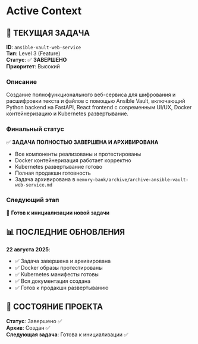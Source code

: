 # Active Context

## 🎯 **ТЕКУЩАЯ ЗАДАЧА**

**ID**: `ansible-vault-web-service`  
**Тип**: Level 3 (Feature)  
**Статус**: ✅ **ЗАВЕРШЕНО**  
**Приоритет**: Высокий

### **Описание**
Создание полнофункционального веб-сервиса для шифрования и расшифровки текста и файлов с помощью Ansible Vault, включающий Python backend на FastAPI, React frontend с современным UI/UX, Docker контейнеризацию и Kubernetes развертывание.

### **Финальный статус**
✅ **ЗАДАЧА ПОЛНОСТЬЮ ЗАВЕРШЕНА И АРХИВИРОВАНА**
- Все компоненты реализованы и протестированы
- Docker контейнеризация работает корректно
- Kubernetes развертывание готово
- Полная продакшн готовность
- Задача архивирована в `memory-bank/archive/archive-ansible-vault-web-service.md`

### **Следующий этап**
🚀 **Готов к инициализации новой задачи**

## 📊 **ПОСЛЕДНИЕ ОБНОВЛЕНИЯ**

**22 августа 2025**:
- ✅ Задача завершена и архивирована
- ✅ Docker образы протестированы
- ✅ Kubernetes манифесты готовы
- ✅ Вся документация создана
- ✅ Готов к продакшн развертыванию

## 🔄 **СОСТОЯНИЕ ПРОЕКТА**

**Статус**: Завершено ✅  
**Архив**: Создан ✅  
**Следующая задача**: Готова к инициализации ✅
